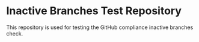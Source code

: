 # Inactive Branches Test Repository
This repository is used for testing the GitHub compliance inactive branches check.
